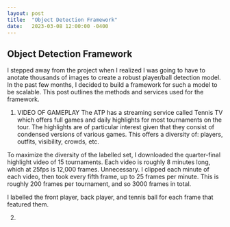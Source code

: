 ```yaml
---
layout: post
title:  "Object Detection Framework"
date:   2023-03-08 12:00:00 -0400
---
```

<h2>Object Detection Framework</h2>
<p>
I stepped away from the project when I realized I was going to have to anotate thousands of images to create a robust player/ball detection model. In the past few months, I decided to build a framework for such a model to be scalable. This post outlines the methods and services used for the framework.

1. VIDEO OF GAMEPLAY
The ATP has a streaming service called Tennis TV which offers full games and daily highlights for most tournaments on the tour. The highlights are of particular interest given that they consist of condensed versions of various games. This offers a diversity of: players, outfits, visibility, crowds, etc. 

To maximize the diversity of the labelled set, I downloaded the quarter-final highlight video of 15 tournaments. Each video is roughly 8 minutes long, which at 25fps is 12,000 frames. Unnecessary. I clipped each minute of each video, then took every fifth frame, up to 25 frames per minute. This is roughly 200 frames per tournament, and so 3000 frames in total.

I labelled the front player, back player, and tennis ball for each frame that featured them.

2. 
</p>

